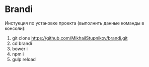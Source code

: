 # Brandi

Инстукция по установке проекта (выполнить данные команды в консоли):

1. git clone https://github.com/MikhailStupnikov/brandi.git
2. cd brandi
3. bower i
4. npm i
5. gulp reload